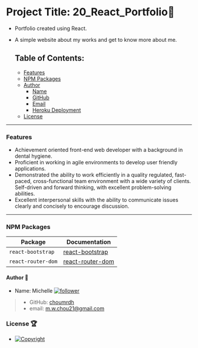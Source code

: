 # Project Title: 20_React_Portfolio:raised_hands:
- Portfolio created using React. 
- A simple website about my works and get to know more about me. 

  ## Table of Contents:
  - [Features](#Features)
  - [NPM Packages](#npm-packages)
  - [Author](#author-bust_in_silhouette)
    - [Name](#author-bust_in_silhouette)
    - [GitHub](#author-bust_in_silhouette)
    - [Email](#author-bust_in_silhouette)
    - [Heroku Deployment](#author-bust_in_silhouette)
  - [License](#license-trophy)

---
  ### Features
- Achievement oriented front-end web developer with a background in dental hygiene.
- Proficient in working in agile environments to develop user friendly applications.
- Demonstrated the ability to work efficiently in a quality regulated, fast-paced, cross-functional team environment with a wide variety of clients. Self-driven and forward thinking, with excellent problem-solving abilities.
- Excellent interpersonal skills with the ability to communicate issues clearly and concisely to encourage discussion.
--- 
 ### NPM Packages
| Package | Documentation |
| ----------- | ----------- |
| `react-bootstrap` | [react-bootstrap](https://www.npmjs.com/package/react-bootstrap) |
| `react-router-dom` | [react-router-dom](https://www.npmjs.com/package/react-router-dom) |

  
  #### 	Author :bust_in_silhouette:
   - Name: Michelle [![follower](https://img.shields.io/github/followers/choumrdh?label=follower&style=social)](https://github.com/choumrdh?tab=followers)
  
  > - GitHub: [choumrdh](https://github.com/choumrdh)
  > - email: m.w.chou21@gmail.com
  
 ### License :trophy:
   - [![Copyright](https://img.shields.io/badge/Copyright-Michelle-blue)](https://github.com/choumrdh)